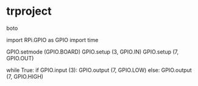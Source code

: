 # trproject
boto 

import RPi.GPIO as GPIO
import time

GPIO.setmode (GPIO.BOARD)
GPIO.setup (3, GPIO.IN)
GPIO.setup (7, GPIO.OUT)

while True:
if GPIO.input (3):
GPIO.output (7, GPIO.LOW)
else:
GPIO.output (7, GPIO.HIGH)
